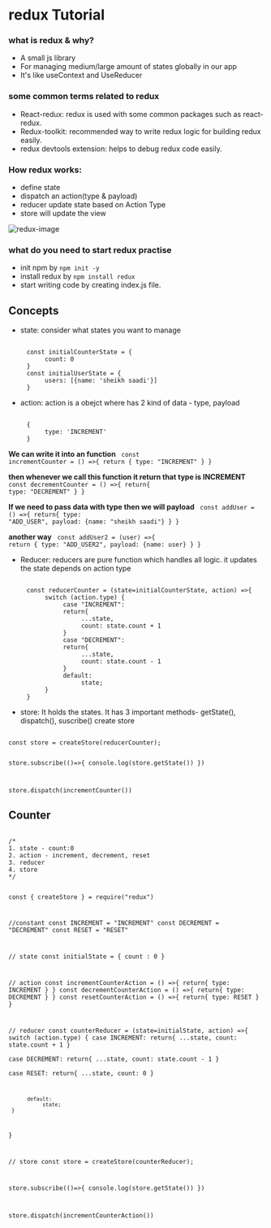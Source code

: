 # redux Tutorial

### what is redux & why?
* A small js library
* For managing medium/large amount of states globally in our app
* It's like useContext and UseReducer

### some common terms related to redux
* React-redux: redux is used with some common packages such as react-redux.
* Redux-toolkit: recommended way to write redux logic for building redux easily.
* redux devtools extension: helps to debug redux code easily. 

### How redux works:
* define state
* dispatch an action(type & payload)
* reducer update state based on Action Type
* store will update the view

![redux-image](https://user-images.githubusercontent.com/28184926/168863620-b2ffa708-8c0b-4b90-b81d-45212248b055.png)

### what do you need to start redux practise
* init npm by `npm init -y`
* install redux by `npm install redux`
* start writing code by creating index.js file.


## Concepts
* state: consider what states you want to manage
<code>
     const initialCounterState = {
          count: 0
     }
     const initialUserState = {
          users: [{name: 'sheikh saadi'}]
     }
</code>


* action: action is a obejct where has 2 kind of data - type, payload
<code>
     {
          type: 'INCREMENT'
     }
</code>

**We can write it into an function**
<code>
     const incrementCounter = () =>{
          return {
               type: "INCREMENT"
          }
     }
</code>

**then whenever we call this function it return that type is INCREMENT**
<code>
     const decrementCounter = () =>{
          return{
               type: "DECREMENT"
          }
     }
</code>

**If we need to pass data with type then we will payload**
<code>
     const addUser = () =>{
          return{
               type: "ADD_USER",
               payload: {name: "sheikh saadi"}
          }
     }
</code>


**another way**
<code>
     const addUser2 = (user) =>{
          return {
               type: "ADD_USER2",
               payload: {name: user}
          }
     }
</code>


* Reducer: reducers are pure function which handles all logic. it updates the state depends on action type
<code>
     const reducerCounter = (state=initialCounterState, action) =>{
          switch (action.type) {
               case "INCREMENT":
               return{
                    ...state,
                    count: state.count + 1
               }
               case "DECREMENT":
               return{
                    ...state,
                    count: state.count - 1
               }
               default:
                    state;
          }
     }
</code>

* store: It holds the states. It has 3 important methods- getState(), dispatch(), suscribe()
create store
<code>
const store = createStore(reducerCounter);

store.subscribe(()=>{
     console.log(store.getState())
})

store.dispatch(incrementCounter())
</code>

## Counter 
<code>
/* 
1. state - count:0
2. action - increment, decrement, reset
3. reducer
4. store
*/

const { createStore } = require("redux")

//constant
const INCREMENT = "INCREMENT"
const DECREMENT = "DECREMENT"
const RESET = "RESET"

// state
const initialState = {
     count : 0
}

// action
const incrementCounterAction = () =>{
     return{
          type: INCREMENT
     }
} 
const decrementCounterAction = () =>{
     return{
          type: DECREMENT
     }
}
const resetCounterAction = () =>{
     return{
          type: RESET
     }
}

// reducer
const counterReducer = (state=initialState, action) =>{
     switch (action.type) {
          case INCREMENT:
               return{
                    ...state,
                    count: state.count + 1
               }               
          case DECREMENT:
               return{
                    ...state,
                    count: state.count - 1
               }               
          case RESET:
               return{
                    ...state,
                    count: 0
               }               
     
          default:
               state;
     }
}

// store
const store = createStore(counterReducer);

store.subscribe(()=>{
     console.log(store.getState())
})

store.dispatch(incrementCounterAction())
</code>